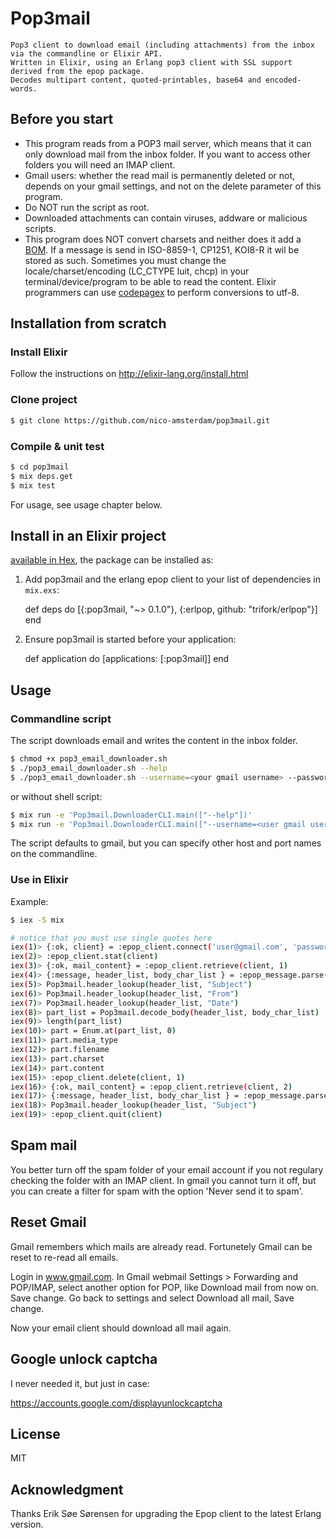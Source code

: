 # Pop3mail

    Pop3 client to download email (including attachments) from the inbox via the commandline or Elixir API.
    Written in Elixir, using an Erlang pop3 client with SSL support derived from the epop package.
    Decodes multipart content, quoted-printables, base64 and encoded-words.

## Before you start

- This program reads from a POP3 mail server, which means that it can only download mail from the inbox folder. If you want to access other folders you will need an IMAP client.
- Gmail users: whether the read mail is permanently deleted or not, depends on your gmail settings, and not on the delete parameter of this program. 
- Do NOT run the script as root.
- Downloaded attachments can contain viruses, addware or malicious scripts.
- This program does NOT convert charsets and neither does it add a [BOM](https://en.wikipedia.org/wiki/Byte_order_mark). 
  If a message is send in ISO-8859-1, CP1251, KOI8-R it wil be stored as such.
  Sometimes you must change the locale/charset/encoding (LC_CTYPE luit, chcp) in your terminal/device/program to be able to read the content.
  Elixir programmers can use [codepagex](https://github.com/tallakt/codepagex) to perform conversions to utf-8.

## Installation from scratch

### Install Elixir

Follow the instructions on http://elixir-lang.org/install.html

### Clone project

```sh
$ git clone https://github.com/nico-amsterdam/pop3mail.git
```

### Compile & unit test

```sh
$ cd pop3mail
$ mix deps.get
$ mix test
```

For usage, see usage chapter below.

## Install in an Elixir project

[available in Hex](https://hex.pm/packages/pop3mail), the package can be installed as:

  1. Add pop3mail and the erlang epop client to your list of dependencies in `mix.exs`:

        def deps do
          [{:pop3mail, "~> 0.1.0"}, 
           {:erlpop, github: "trifork/erlpop"}]
        end

  2. Ensure pop3mail is started before your application:

        def application do
          [applications: [:pop3mail]]
        end

## Usage

### Commandline script

The script downloads email and writes the content in the inbox folder.
 
```sh
$ chmod +x pop3_email_downloader.sh
$ ./pop3_email_downloader.sh --help
$ ./pop3_email_downloader.sh --username=<your gmail username> --password=<your gmail password> --max=10 --raw
```

or without shell script:

```sh
$ mix run -e 'Pop3mail.DownloaderCLI.main(["--help"])'
$ mix run -e 'Pop3mail.DownloaderCLI.main(["--username=<user gmail username>", "--password=<your gmail password>", "--max=10", "--raw"])'
```

The script defaults to gmail, but you can specify other host and port names on the commandline.

### Use in Elixir

Example:

```sh
$ iex -S mix

# notice that you must use single quotes here
iex(1)> {:ok, client} = :epop_client.connect('user@gmail.com', 'password', [{:addr, 'pop.gmail.com'},{:port,995},:ssl])
iex(2)> :epop_client.stat(client) 
iex(3)> {:ok, mail_content} = :epop_client.retrieve(client, 1) 
iex(4)> {:message, header_list, body_char_list } = :epop_message.parse(mail_content)
iex(5)> Pop3mail.header_lookup(header_list, "Subject")
iex(6)> Pop3mail.header_lookup(header_list, "From")
iex(7)> Pop3mail.header_lookup(header_list, "Date")
iex(8)> part_list = Pop3mail.decode_body(header_list, body_char_list)
iex(9)> length(part_list)
iex(10)> part = Enum.at(part_list, 0)
iex(11)> part.media_type
iex(12)> part.filename
iex(13)> part.charset
iex(14)> part.content
iex(15)> :epop_client.delete(client, 1)
iex(16)> {:ok, mail_content} = :epop_client.retrieve(client, 2) 
iex(17)> {:message, header_list, body_char_list } = :epop_message.parse(mail_content)
iex(18)> Pop3mail.header_lookup(header_list, "Subject")
iex(19)> :epop_client.quit(client)
```

## Spam mail

You better turn off the spam folder of your email account if you not regulary checking the folder with an IMAP client. 
In gmail you cannot turn it off, but you can create a filter for spam with the option 'Never send it to spam'.

## Reset Gmail

Gmail remembers which mails are already read. Fortunetely Gmail can be reset to re-read all emails.

Login in www.gmail.com.
In Gmail webmail Settings > Forwarding and POP/IMAP, select another option for POP,
like Download mail from now on. Save change. 
Go back to settings and select Download all mail, Save change.

Now your email client should download all mail again.

## Google unlock captcha

I never needed it, but just in case:

https://accounts.google.com/displayunlockcaptcha


## License

MIT

## Acknowledgment

Thanks Erik Søe Sørensen for upgrading the Epop client to the latest Erlang version.

